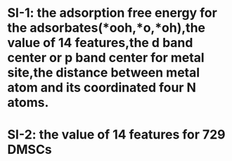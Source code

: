 # SI-1: the adsorption free energy for the adsorbates(*ooh,*o,*oh),the value of 14 features,the d band center or p band center for metal site,the distance between metal atom and its coordinated four N atoms. 
# SI-2: the value of 14 features for 729 DMSCs 
